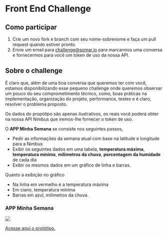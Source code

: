 # Front End Challenge

## Como participar
1. Crie um novo fork e branch com seu nome-sobrenome e faça um pull request quando estiver pronto.
2. Envie um email para challenge@somar.io para marcarmos uma conversa e fornecermos para você um token de uso da nossa API.

## Sobre o challenge

É claro que, além de uma boa conversa que queremos ter com você, estamos disponibilizando esse pequeno challenge onde queremos observar um pouco do seu comprometimento técnico, como, boas práticas na implementação, organização do projeto, performance, testes e é claro, resolver o problema proposto.

Os dados do propótipo são apenas ilustrativos, os reais você poderá obter na nossa API Nimbus que iremos-lhe fornecer o token de uso.

O **APP Minha Semana** se consiste nos seguintes passos,
- Pedir as informações da semana atual com base na latitude e longitude para a Nimbus
- Exibir os seguintes dados em uma tabela, **temperatura máxima**, **temperatura mínima**, **mílimetros da chuva**, **porcentagem da humidade** de cada dia
- Exibir os mesmos dados em um gráfico de linha e barras.

Quanto a exibição no gráfico
- Na linha em vermelho é a temperatura máxima
- Em ciano, temperatura mínima
- Barras em azul, mílimetros da chuva.

### APP Minha Semana
<img src="https://i.imgur.com/KGozTOt.png"/>

[Acesse aqui o protótipo.](https://www.figma.com/file/QflwpTxjCgrYd3akVjOheq/Challenge?node-id=7753%3A4396)
